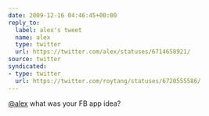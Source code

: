```yaml
---
date: 2009-12-16 04:46:45+00:00
reply_to:
  label: alex's tweet
  name: alex
  type: twitter
  url: https://twitter.com/alex/statuses/6714658921/
source: twitter
syndicated:
- type: twitter
  url: https://twitter.com/roytang/statuses/6720555586/
---
```


[@alex](https://twitter.com/alex/) what was your FB app idea?
